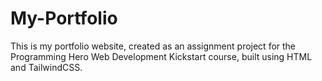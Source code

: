 # My-Portfolio
This is my portfolio website, created as an assignment project for the Programming Hero Web Development Kickstart course, built using HTML and TailwindCSS.
